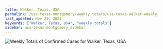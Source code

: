 ```yaml
---
title: Walker, Texas, USA
permalink: /usa-texas-montgomery/weekly_totals/usa-texas-walker-weekly_totals.html
last_updated: Nov 29, 2021
keywords: ["Walker, Texas, USA", "weekly totals"]
sidebar: usa-texas-montgomery_sidebar
---
```


![Weekly Totals of Confirmed Cases for Walker, Texas, USA](/covid_tracker/images/graphs/usa-texas-walker-weekly_totals_graph.png)
